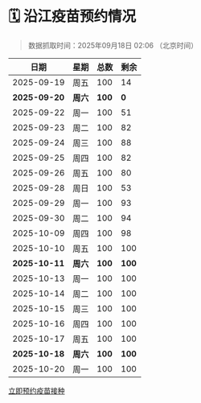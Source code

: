 # 🗓️ 沿江疫苗预约情况

> 数据抓取时间：2025年09月18日 02:06 （北京时间）

| 日期 | 星期 | 总数 | 剩余 |
|------|------|------|------|
| 2025-09-19 | 周五 | 100 | 14 |
| **2025-09-20** | **周六** | **100** | **0** |
| 2025-09-22 | 周一 | 100 | 51 |
| 2025-09-23 | 周二 | 100 | 82 |
| 2025-09-24 | 周三 | 100 | 88 |
| 2025-09-25 | 周四 | 100 | 82 |
| 2025-09-26 | 周五 | 100 | 80 |
| 2025-09-28 | 周日 | 100 | 53 |
| 2025-09-29 | 周一 | 100 | 93 |
| 2025-09-30 | 周二 | 100 | 94 |
| 2025-10-09 | 周四 | 100 | 98 |
| 2025-10-10 | 周五 | 100 | 100 |
| **2025-10-11** | **周六** | **100** | **100** |
| 2025-10-13 | 周一 | 100 | 100 |
| 2025-10-14 | 周二 | 100 | 100 |
| 2025-10-15 | 周三 | 100 | 100 |
| 2025-10-16 | 周四 | 100 | 100 |
| 2025-10-17 | 周五 | 100 | 100 |
| **2025-10-18** | **周六** | **100** | **100** |
| 2025-10-20 | 周一 | 100 | 100 |


<div class="button-container">
<a class="btn" href="http://yfzweb.ishequ.net/#/login" target="_blank">立即预约疫苗接种</a>
</div>
